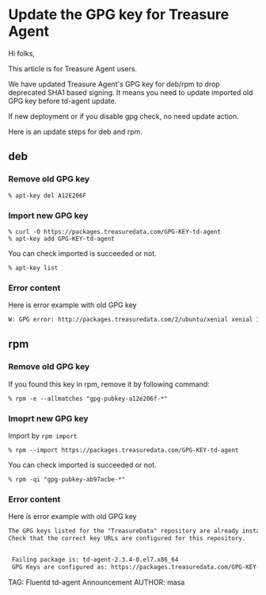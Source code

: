 # Update the GPG key for Treasure Agent

Hi folks,

This article is for Treasure Agent users.

We have updated Treasure Agent's GPG key for deb/rpm to drop deprecated SHA1 based signing.
It means you need to update imported old GPG key before td-agent update.

If new deployment or if you disable gpg check, no need update action.

Here is an update steps for deb and rpm.

## deb

### Remove old GPG key

```
% apt-key del A12E206F
```

### Import new GPG key

```
% curl -O https://packages.treasuredata.com/GPG-KEY-td-agent
% apt-key add GPG-KEY-td-agent
```

You can check imported is succeeded or not.

```
% apt-key list
```

### Error content

Here is error example with old GPG key

```txt
W: GPG error: http://packages.treasuredata.com/2/ubuntu/xenial xenial InRelease: The following signatures couldn't be verified because the public key is not available: NO_PUBKEY 901F9177AB97ACBE
```

## rpm

### Remove old GPG key

If you found this key in rpm, remove it by following command:

```
% rpm -e --allmatches "gpg-pubkey-a12e206f-*"
```

### Imoprt new GPG key

Import by `rpm import`

```
% rpm --import https://packages.treasuredata.com/GPG-KEY-td-agent
```

You can check imported is succeeded or not.

```
% rpm -qi "gpg-pubkey-ab97acbe-*"
```

### Error content

Here is error example with old GPG key

```txt
The GPG keys listed for the "TreasureData" repository are already installed but they are not correct for this package.
Check that the correct key URLs are configured for this repository.


 Failing package is: td-agent-2.3.4-0.el7.x86_64
 GPG Keys are configured as: https://packages.treasuredata.com/GPG-KEY-td-agent
```


TAG: Fluentd td-agent Announcement
AUTHOR: masa
